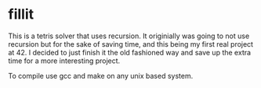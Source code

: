 # fillit

This is a tetris solver that uses recursion. It originially was going to not use recursion but for the sake of saving time,
and this being my first real project at 42. I decided to just finish it the old fashioned way and save up the extra time for
a more interesting project.

To compile use gcc and make on any unix based system. 
